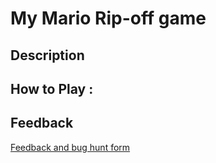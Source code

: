 # My Mario Rip-off game

## Description

## How to Play :
[](my_game.exe)
## Feedback
[Feedback and bug hunt form](https://docs.google.com/forms/d/e/1FAIpQLSf48dqdda09rXYKS_H6pQ5xaEGv8izR7oICsfifhTFWQZBchw/viewform?usp=sf_link)
